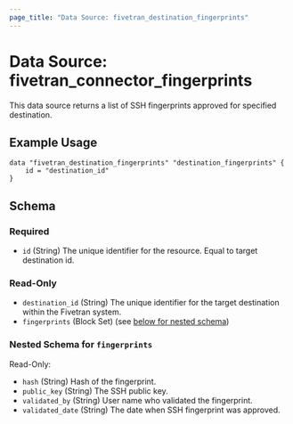 ```yaml
---
page_title: "Data Source: fivetran_destination_fingerprints"
---
```


# Data Source: fivetran_connector_fingerprints

This data source returns a list of SSH fingerprints approved for specified destination.

## Example Usage

```hcl
data "fivetran_destination_fingerprints" "destination_fingerprints" {
    id = "destination_id"
}
```

<!-- schema generated by tfplugindocs -->
## Schema

### Required

- `id` (String) The unique identifier for the resource. Equal to target destination id.

### Read-Only

- `destination_id` (String) The unique identifier for the target destination within the Fivetran system.
- `fingerprints` (Block Set) (see [below for nested schema](#nestedblock--fingerprints))

<a id="nestedblock--fingerprints"></a>
### Nested Schema for `fingerprints`

Read-Only:

- `hash` (String) Hash of the fingerprint.
- `public_key` (String) The SSH public key.
- `validated_by` (String) User name who validated the fingerprint.
- `validated_date` (String) The date when SSH fingerprint was approved.